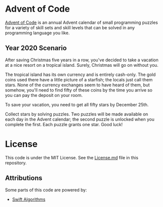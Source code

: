# Advent of Code

[Advent of Code](https://adventofcode.com) is an annual Advent calendar of small programming puzzles for a variety of skill sets and skill levels that can be solved in any programming language you like.


## Year 2020 Scenario

After saving Christmas five years in a row, you've decided to take a vacation at a nice resort on a tropical island. Surely, Christmas will go on without you.

The tropical island has its own currency and is entirely cash-only. The gold coins used there have a little picture of a starfish; the locals just call them stars. None of the currency exchanges seem to have heard of them, but somehow, you'll need to find fifty of these coins by the time you arrive so you can pay the deposit on your room.

To save your vacation, you need to get all fifty stars by December 25th.

Collect stars by solving puzzles. Two puzzles will be made available on each day in the Advent calendar; the second puzzle is unlocked when you complete the first. Each puzzle grants one star. Good luck!

# License

This code is under the MIT License. See the [License.md](License.md) file in this repository.

## Attributions

Some parts of this code are powered by:

- [Swift Algorithms](https://github.com/apple/swift-algorithms)
